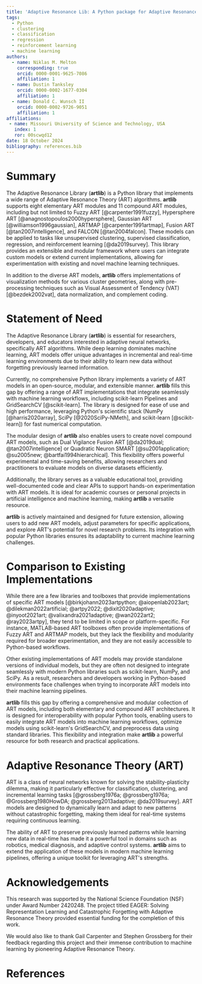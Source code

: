```yaml
---
title: 'Adaptive Resonance Lib: A Python package for Adaptive Resonance Theory (ART) models'
tags:
  - Python
  - clustering
  - classification
  - regression
  - reinforcement learning
  - machine learning
authors:
  - name: Niklas M. Melton
    corresponding: true
    orcid: 0000-0001-9625-7086
    affiliation: 1
  - name: Dustin Tanksley
    orcid: 0000-0002-1677-0304
    affiliation: 1
  - name: Donald C. Wunsch II
    orcid: 0000-0002-9726-9051
    affiliation: 1
affiliations:
 - name: Missouri University of Science and Technology, USA
   index: 1
   ror: 00scwqd12
date: 18 October 2024
bibliography: references.bib
---
```


# Summary

The Adaptive Resonance Library (**artlib**) is a Python library that implements a wide
range of Adaptive Resonance Theory (ART) algorithms. **artlib** supports eight elementary
ART modules and 11 compound ART modules, including but not limited to Fuzzy ART
[@carpenter1991fuzzy], Hypersphere ART [@anagnostopoulos2000hypersphere], Gaussian ART
[@williamson1996gaussian], ARTMAP [@carpenter1991artmap], Fusion ART
[@tan2007intelligence], and FALCON [@tan2004falcon]. These models can be applied to
tasks like unsupervised clustering, supervised classification, regression, and
reinforcement learning [@da2019survey]. This library provides an extensible and
modular framework where users can integrate custom models or extend current
implementations, allowing for experimentation with existing and novel machine learning
techniques.

In addition to the diverse ART models, **artlib** offers implementations of
visualization methods for various cluster geometries, along with pre-processing
techniques such as Visual Assessment of Tendency (VAT) [@bezdek2002vat], data
normalization, and complement coding.

# Statement of Need

The Adaptive Resonance Library (**artlib**) is essential for researchers, developers,
and educators interested in adaptive neural networks, specifically ART algorithms.
While deep learning dominates machine learning, ART models offer unique advantages
in incremental and real-time learning environments due to their ability to learn new
data without forgetting previously learned information.

Currently, no comprehensive Python library implements a variety of ART models in an
open-source, modular, and extensible manner. **artlib** fills this gap by offering a
range of ART implementations that integrate seamlessly with machine learning workflows,
including scikit-learn Pipelines and GridSearchCV [@scikit-learn]. The library is
designed for ease of use and high performance, leveraging Python's scientific stack
(NumPy [@harris2020array], SciPy [@2020SciPy-NMeth], and scikit-learn [@scikit-learn])
for fast numerical computation.

The modular design of **artlib** also enables users to create novel compound ART models,
such as Dual Vigilance Fusion ART [@da2019dual; @tan2007intelligence] or
Quadratic Neuron SMART [@su2001application; @su2005new; @bartfai1994hierarchical].
This flexibility offers powerful experimental and time-saving benefits, allowing
researchers and practitioners to evaluate models on diverse datasets efficiently.

Additionally, the library serves as a valuable educational tool, providing
well-documented code and clear APIs to support hands-on experimentation with ART
models. It is ideal for academic courses or personal projects in artificial
intelligence and machine learning, making **artlib** a versatile resource.

**artlib** is actively maintained and designed for future extension, allowing users
to add new ART models, adjust parameters for specific applications, and explore ART's
potential for novel research problems. Its integration with popular Python libraries
ensures its adaptability to current machine learning challenges.

# Comparison to Existing Implementations

While there are a few libraries and toolboxes that provide implementations of specific
ART models [@birkjohann2023artpython; @aiopenlab2023art; @dilekman2022artificial;
@artpy2022; @dixit2020adaptive; @inyoot2021art; @valixandra2021adaptive;
@wan2022art2; @ray2023artpy],
they tend to be limited
in scope or
platform-specific. For instance,
MATLAB-based ART toolboxes often provide implementations of Fuzzy ART and ARTMAP models,
but they lack the flexibility and modularity required for broader experimentation, and
they are not easily accessible to Python-based workflows.

Other existing implementations of ART models may provide standalone versions of
individual models, but they are often not designed to integrate seamlessly with modern
Python libraries such as scikit-learn, NumPy, and SciPy. As a result, researchers and
developers working in Python-based environments face challenges when trying to
incorporate ART models into their machine learning pipelines.

**artlib** fills this gap by offering a comprehensive and modular collection of ART
models, including both elementary and compound ART architectures. It is designed for
interoperability with popular Python tools, enabling users to easily integrate ART
models into machine learning workflows, optimize models using scikit-learn's
GridSearchCV, and preprocess data using standard libraries. This flexibility and
integration make **artlib** a powerful resource for both research and practical
applications.

# Adaptive Resonance Theory (ART)

ART is a class of neural networks known for solving the stability-plasticity dilemma,
making it particularly effective for classification, clustering, and incremental
learning tasks [@grossberg1976a; @grossberg1976a; @Grossberg1980HowDA;
@grossberg2013adaptive; @da2019survey]. ART models are designed to dynamically learn
and adapt to new patterns without catastrophic forgetting, making them ideal for
real-time systems requiring continuous learning.

The ability of ART to preserve previously learned patterns while learning new data
in real-time has made it a powerful tool in domains such as robotics, medical
diagnosis, and adaptive control systems. **artlib** aims to extend the application of
these models in modern machine learning pipelines, offering a unique toolkit for
leveraging ART's strengths.

# Acknowledgements
This research was supported by the National Science Foundation (NSF) under Award
Number 2420248. The project titled EAGER: Solving Representation Learning and
Catastrophic Forgetting with Adaptive Resonance Theory provided essential funding for
the completion of this work.

We would also like to thank Gail Carpenter and Stephen Grossberg for their
feedback regarding this project and their immense contribution to machine learning by
pioneering Adaptive Resonance Theory.

# References
